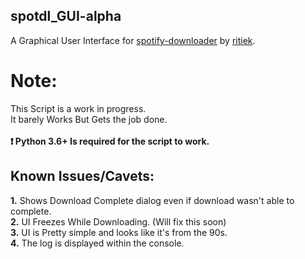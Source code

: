 ## spotdl_GUI-alpha
A Graphical User Interface for [spotify-downloader](https://github.com/ritiek/spotify-downloader) by [ritiek](https://github.com/ritiek).

# Note:
This Script is a work in progress. </br>
It barely Works But Gets the job done.</br>
</br>
**:exclamation: Python 3.6+ Is required for the script to work.**

## Known Issues/Cavets:
**1.** Shows Download Complete dialog even if download wasn't able to complete.</br>
**2.** UI Freezes While Downloading. (Will fix this soon) </br>
**3.** UI is Pretty simple and looks like it's from the 90s.</br>
**4.** The log is displayed within the console.</br>
